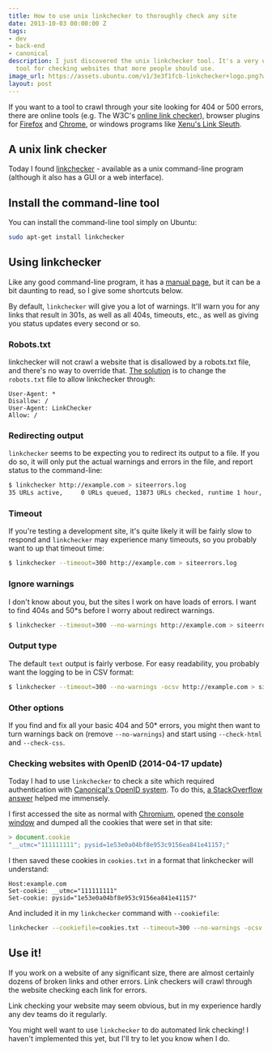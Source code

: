 ```yaml
---
title: How to use unix linkchecker to thoroughly check any site
date: 2013-10-03 00:00:00 Z
tags:
- dev
- back-end
- canonical
description: I just discovered the unix linkchecker tool. It's a very useful and thorough
  tool for checking websites that more people should use.
image_url: https://assets.ubuntu.com/v1/3e3f1fcb-linkchecker+logo.png?w=230
layout: post
---
```


If you want to a tool to crawl through your site looking for 404 or 500 errors, there are online tools (e.g. The W3C's [online link checker](http://validator.w3.org/checklink)), browser plugins for [Firefox](https://chrome.google.com/webstore/detail/check-my-links/ojkcdipcgfaekbeaelaapakgnjflfglf?hl=en-GB) and [Chrome](https://chrome.google.com/webstore/detail/check-my-links/ojkcdipcgfaekbeaelaapakgnjflfglf?hl=en-GB), or windows programs like [Xenu's Link Sleuth](http://home.snafu.de/tilman/xenulink.html).

## A unix link checker

Today I found [linkchecker](http://wummel.github.io/linkchecker/) - available as a unix command-line program (although it also has a GUI or a web interface).

## Install the command-line tool

You can install the command-line tool simply on Ubuntu:

``` bash
sudo apt-get install linkchecker
```

## Using linkchecker

Like any good command-line program, it has a [manual page](http://linkchecker.sourceforge.net/man1/linkchecker.1.html), but it can be a bit daunting to read, so I give some shortcuts below.

By default, `linkchecker` will give you a lot of warnings. It'll warn you for any links that result in 301s, as well as all 404s, timeouts, etc., as well as giving you status updates every second or so.

### Robots.txt

linkchecker will not crawl a website that is disallowed by a robots.txt file, and there's no way to override that. [The solution](http://wummel.github.io/linkchecker/faq.html) is to change the `robots.txt` file to allow linkchecker through:

```
User-Agent: *
Disallow: /
User-Agent: LinkChecker
Allow: /
```

### Redirecting output

`linkchecker` seems to be expecting you to redirect its output to a file. If you do so, it will only put the actual warnings and errors in the file, and report status to the command-line:

``` bash
$ linkchecker http://example.com > siteerrors.log
35 URLs active,     0 URLs queued, 13873 URLs checked, runtime 1 hour, 51 minutes
```

### Timeout

If you're testing a development site, it's quite likely it will be fairly slow to respond and `linkchecker` may experience many timeouts, so you probably want to up that timeout time:

``` bash
$ linkchecker --timeout=300 http://example.com > siteerrors.log
```

### Ignore warnings

I don't know about you, but the sites I work on have loads of errors. I want to find 404s and 50*s before I worry about redirect warnings.

``` bash
$ linkchecker --timeout=300 --no-warnings http://example.com > siteerrors.log
```

### Output type

The default `text` output is fairly verbose. For easy readability, you probably want the logging to be in CSV format:

``` bash
$ linkchecker --timeout=300 --no-warnings -ocsv http://example.com > siteerrors.csv
```

### Other options

If you find and fix all your basic 404 and 50* errors, you might then want to turn warnings back on (remove `--no-warnings`) and start using `--check-html` and `--check-css`.

### Checking websites with OpenID (2014-04-17 update)

Today I had to use `linkchecker` to check a site which required authentication with [Canonical's OpenID system](https://login.ubuntu.com/). To do this, [a StackOverflow answer](http://stackoverflow.com/questions/9119998/using-wget-in-conjunction-with-an-openid-login) helped me immensely.

I first accessed the site as normal with [Chromium](http://www.chromium.org/Home), opened [the console window](https://developers.google.com/chrome-developer-tools/docs/console) and dumped all the cookies that were set in that site:

``` javascript
> document.cookie
"__utmc="111111111"; pysid=1e53e0a04bf8e953c9156ea841e41157;"
```

I then saved these cookies in `cookies.txt` in a format that linkchecker will understand:

```
Host:example.com
Set-cookie: __utmc="111111111"
Set-cookie: pysid="1e53e0a04bf8e953c9156ea841e41157"
```

And included it in my `linkchecker` command with `--cookiefile`:

``` bash
linkchecker --cookiefile=cookies.txt --timeout=300 --no-warnings -ocsv http://example.com > siteerrors.csv
```

## Use it!

If you work on a website of any significant size, there are almost certainly dozens of broken links and other errors. Link checkers will crawl through the website checking each link for errors.

Link checking your website may seem obvious, but in my experience hardly any dev teams do it regularly.

You might well want to use `linkchecker` to do automated link checking! I haven't implemented this yet, but I'll try to let you know when I do.
